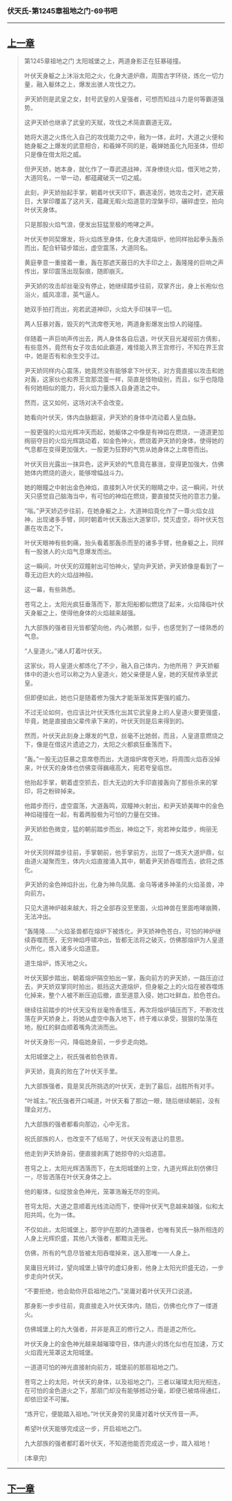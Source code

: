 ### 伏天氏-第1245章祖地之门-69书吧

--------
[上一章](./07f2e39690b5f5c7b2d64a99a580f67c.md)
--------


>
>
>
>第1245章祖地之门
>太阳城堡之上，两道身影正在狂暴碰撞。
>
>叶伏天身躯之上沐浴太阳之火，化身大道炉鼎，周围古字环绕，炼化一切力量，融入躯体之上，爆发出骇人攻伐之力。
>
>尹天娇则是武皇之女，封号武皇的人皇强者，可想而知战斗力是何等霸道强势。
>
>这尹天娇也继承了武皇的天赋，攻伐之术简直霸道无双。
>
>她将大道之火炼化入自己的攻伐能力之中，融为一体，此时，大道之火便和她身躯之上爆发的武意相合，和羲婵不同的是，羲婵她虽化九阳圣体，但却只是像在借太阳之威。
>
>但尹天娇，她本身，就化作了一尊武道战神，浑身缭绕火焰，借天地之势，大道同名，一举一动，都蕴藏破灭一切之威。
>
>此刻，尹天娇抬起手掌，朝着叶伏天印下，霸道凌厉，她攻击之时，遮天蔽日，大掌印覆盖了这片天，蕴藏无暇火焰道意的涅槃手印，碾碎虚空，拍向叶伏天身体。
>
>只是那股火焰气浪，便发出狂猛至极的咆哮之声。
>
>叶伏天参同契爆发，将火焰炼至身体，化身大道熔炉，他同样抬起拳头轰杀而出，配合轩辕步踏出，虚空震荡，大道同名。
>
>黄庭拳意一重接着一重，轰在那遮天蔽日的大手印之上，轰隆隆的巨响之声传出，掌印震荡出现裂痕，随即崩灭。
>
>尹天娇的攻击却丝毫没有停止，她继续踏步往前，双掌齐出，身上长袍似也浴火，威风凛凛，英气逼人。
>
>她双手拍打而出，宛若武道神印，火焰大手印抹平一切。
>
>两人狂暴对轰，毁灭的气流席卷天地，两道身影爆发出惊人的碰撞。
>
>伴随着一声巨响声传出去，两人身体各自后退，叶伏天目光凝视前方倩影，有些意外，竟然有女子攻击如此霸道，难怪能入界王宫修行，不知在界王宫中，她是否有和余生交手过。
>
>尹天娇同样内心震荡，她竟然没有能够拿下叶伏天，对方竟直接以攻击和她对轰，这家伙也和界王宫那混蛋一样，简直是怪物级别，而且，似乎也隐隐有何她相似的能力，将火焰力量炼入自身道法之中。
>
>然而，这又如何，这场对决不会改变。
>
>她看向叶伏天，体内血脉翻滚，尹天娇的身体中流动着人皇血脉。
>
>一股更强的火焰光辉冲天而起，她躯体之中像是有神焰在燃烧，一道道更加绚丽夺目的火焰光辉跳动着，如金色神火，燃烧着尹天娇的身体，使得她的气息都在变得更加强大，一股更为狂野的气势从她身体之上席卷而出。
>
>叶伏天目光露出一抹异色，这尹天娇的气息竟在暴涨，变得更加强大，仿佛她体内燃烧的道火，能够增幅战斗力。
>
>她的眼瞳之中射出金色神焰，直接刺入叶伏天的眼睛之中，这一瞬间，叶伏天只感觉自己脑海当中，有可怕的神焰在燃烧，要直接焚灭他的意志力量。
>
>“嗡。”尹天娇迈步往前，在她身躯之上，大道神焰竟化作了一尊火焰女战神，出现诸多手臂，同时朝着叶伏天轰出大道掌印，焚灭虚空，将叶伏天包裹在攻击之下。
>
>叶伏天眼神有些刺痛，抬头看着那轰杀而至的诸多手臂，他身躯之上，同样有一股骇人的火焰气息爆发而出。
>
>这一瞬间，叶伏天的双瞳射出可怕神火，望向尹天娇，尹天娇像是看到了一尊无边巨大的火焰战神般。
>
>这一幕，有些熟悉。
>
>苍穹之上，太阳光疯狂垂落而下，那太阳船都似燃烧了起来，火焰降临叶伏天身躯之上，使得他身体的火焰越来越强。
>
>九大部族的强者目光皆都望向他，内心微颤，似乎，也感觉到了一缕熟悉的气息。
>
>“人皇道火。”诸人盯着叶伏天。
>
>这家伙，将人皇道火都炼化了不少，融入自己体内，为他所用？
>尹天娇躯体中的道火也可以称之为人皇道火，她父亲便是人皇，她的天赋传承至武皇。
>
>但即便如此，她也只是随着修为强大才能渐渐发挥更强的威力。
>
>不过无论如何，也应该比叶伏天炼化出其它武皇身上的人皇道火要更强盛，毕竟，她是直接由父辈传承下来的，叶伏天则是后来得到的。
>
>然而，叶伏天此刻身上爆发的气息，丝毫不比她弱，而且，人皇道意燃烧之下，像是在借这片遗迹之力，太阳之火都疯狂垂落而下。
>
>“轰。”一股无边狂暴之意席卷而出，大道熔炉席卷天地，将周围火焰吞没掉来，叶伏天的身体也仿佛变得巍峨高大，宛若夸皇临世。
>
>他抬起手掌，朝着虚空抓去，巨大无边的大手印直接轰向了那些杀来的掌印，将之粉碎掉来。
>
>他踏步而行，虚空震荡，大道轰鸣，双瞳神火射出，和尹天娇美眸中的金色神焰碰撞在一起，有着两股极为可怕的力量在交锋。
>
>尹天娇脸色微变，猛的朝前踏步而出，神焰之下，宛若神女踏步，绚丽无双。
>
>叶伏天同样踏步往前，手掌朝前，他手掌前方，出现了一炼天大道炉鼎，似由道火凝聚而生，体内火焰直接涌入其中，朝着尹天娇吞噬而去，欲将之炼化。
>
>尹天娇的金色神焰扑出，化身为神鸟凤凰、金乌等诸多神圣的火焰圣兽，冲向前方。
>
>只见大道神炉越来越大，将之全部吞没至里面，火焰神兽在里面咆哮崩腾，无法冲出。
>
>“轰隆隆……”火焰圣兽都在熔炉下被炼化，尹天娇神色苍白，可怕的神炉继续吞噬而至，无穷神焰呼啸冲出，皆都无法将之破灭，仿佛那熔炉为人皇道火所化，炼入诸多火焰道意。
>
>道生熔炉，炼天地之火。
>
>叶伏天脚步踏出，朝着熔炉隔空拍出一掌，轰向前方的尹天娇，一路压迫过去，尹天娇双掌同时拍出，抵挡这大道熔炉，但身躯之上的火焰在被吞噬炼化掉来，整个人被不断压迫后撤，直至道意入侵，她口吐鲜血，脸色苍白。
>
>继续往前踏步的叶伏天没有丝毫怜香惜玉，再次将熔炉镇压而下，不断攻伐落在尹天娇身上，将她从虚空中轰入地下，终于难以承受，狠狠的坠落在地，殷红的鲜血顺着嘴角流淌而出。
>
>叶伏天身形一闪，降临她身前，一步步走向她。
>
>太阳城堡之上，祝氏强者脸色铁青。
>
>尹天娇，竟真的败在了叶伏天手里。
>
>九大部族强者，竟是吴氏所挑选的叶伏天，走到了最后，战胜所有对手。
>
>“叶城主。”祝氏强者开口喊道，叶伏天看了那边一眼，随后继续朝前，没有理会对方。
>
>九大部族的强者都看向那边，心中无言。
>
>祝氏部族的人，也改变不了结局了，叶伏天没有退让的意思。
>
>他走到尹天娇身前，便直接剥离了她掠夺的火焰道意。
>
>苍穹之上，太阳光辉洒落而下，在太阳城堡的上空，九道光辉此刻仿佛归一，尽皆洒落在叶伏天身体之上。
>
>他的躯体，似绽放金色神光，笼罩浩瀚无尽的空间。
>
>苍穹太阳，大道之意顺着光线流动而下，使得叶伏天气息越来越强，似和太阳共鸣，化为一体。
>
>不仅如此，太阳城堡上，那守护在那的九道强者，也唯有吴氏一脉所相连的人身上光辉炽盛，其他八大强者，都黯淡无光。
>
>仿佛，所有的气息尽皆被太阳吞噬掉来，送入那唯一一人身上。
>
>吴庸目光转过，望向城堡上镇守的虚幻身影，他身上太阳光炽盛无边，一步步走向叶伏天。
>
>“不要拒绝，他会助你开启祖地之门。”吴庸对着叶伏天开口说道。
>
>那身影一步步往前，竟直接走入叶伏天体内，随后，仿佛也化作了一缕道火。
>
>仿佛城堡上的九大强者，并非是真正的修行之人，而是道之所化。
>
>叶伏天身上的金色神光越来越璀璨夺目，体内道火的炼化似也在加速，万丈火焰霞光笼罩这太阳城堡。
>
>一道道可怕的神光直接射向前方，城堡前的那扇祖地之门。
>
>苍穹之上的太阳，叶伏天的身体，以及祖地之门，三者以璀璨太阳光相连，在可怕的金色道火之下，那扇门却没有能够撼动分毫，即便已被烙得通红，却依旧坚不可摧。
>
>“炼开它，便能踏入祖地。”叶伏天身旁的吴庸对着叶伏天传音一声。
>
>希望叶伏天能够完成这一步，开启祖地之门。
>
>九大部族的强者都盯着叶伏天，不知道他能否完成这一步，踏入祖地！
>
>(本章完)
>
>

--------
[下一章](./5de418336118d67dbdb24fb49a04c96b.md)
--------
